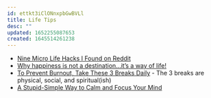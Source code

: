 ```yaml
---
id: ettkt3iClONnxpbGwBVLl
title: Life Tips
desc: ""
updated: 1652255087653
created: 1645514261238
---
```


- [Nine Micro Life Hacks I Found on Reddit](https://medium.com/mind-cafe/nine-micro-life-hacks-i-found-on-reddit-that-are-surprisingly-useful-6c74638798e6)
- [Why happiness is not a destination…it’s a way of life!](https://www.roystonguest.com/blog/why-happiness-is-not-a-destinationits-a-way-of-life/)
- [To Prevent Burnout, Take These 3 Breaks Daily](https://forge.medium.com/the-3-breaks-you-need-to-take-every-day-44b84e062086) - The 3 breaks are physical, social, and spiritual(ish)
- [A Stupid-Simple Way to Calm and Focus Your Mind](https://robertroybritt.medium.com/a-stupid-simple-way-to-calm-and-focus-your-mind-9b55296a1901)
